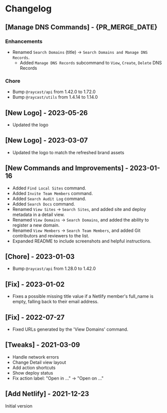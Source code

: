 # Changelog

## [Manage DNS Commands] - {PR_MERGE_DATE}

### Enhancements

- Renamed `Search Domains` (title) -> `Search Domains and Manage DNS Records`.
    - Added `Manage DNS Records` subcommand to `View`, `Create`, `Delete` DNS Records

### Chore

- Bump `@raycast/api` from 1.42.0 to 1.72.0
- Bump `@raycast/utils` from 1.4.14 to 1.14.0

## [New Logo] - 2023-05-26

- Updated the logo

## [New Logo] - 2023-03-07

- Updated the logo to match the refreshed brand assets

## [New Commands and Improvements] - 2023-01-16

- Added `Find Local Sites` command.
- Added `Invite Team Members` command.
- Added `Search Audit Log` command.
- Added `Search Docs` command.
- Renamed `View Sites` -> `Search Sites`, and added site and deploy metadata in a detail view.
- Renamed `View Domains` -> `Search Domains`, and added the ability to register a new domain.
- Renamed `View Members` -> `Search Team Members`, and added Git contributors and reviewers to the list.
- Expanded README to include screenshots and helpful instructions.

## [Chore] - 2023-01-03

- Bump `@raycast/api` from 1.28.0 to 1.42.0

## [Fix] - 2023-01-02

- Fixes a possible missing title value if a Netlify member's full_name is empty, falling back to their email address.

## [Fix] - 2022-07-27

- Fixed URLs generated by the 'View Domains' command.

## [Tweaks] - 2021-03-09

- Handle network errors
- Change Detail view layout
- Add action shortcuts
- Show deploy status
- Fix action label: "Open in …" -> "Open on …"

## [Add Netlify] - 2021-12-23

Initial version
